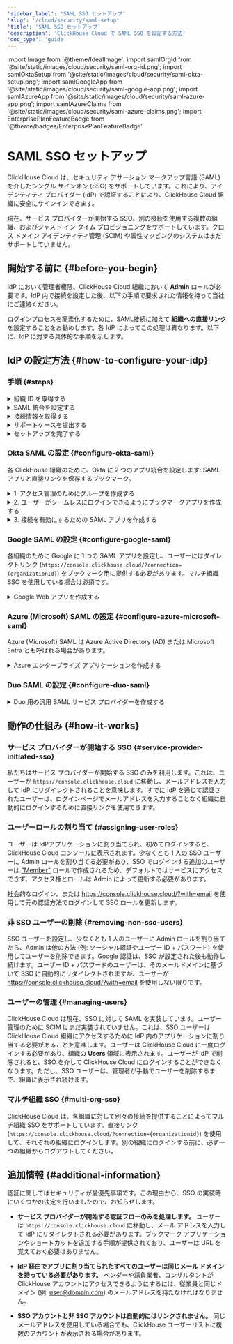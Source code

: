 ```yaml
---
'sidebar_label': 'SAML SSO セットアップ'
'slug': '/cloud/security/saml-setup'
'title': 'SAML SSO セットアップ'
'description': 'ClickHouse Cloud で SAML SSO を設定する方法'
'doc_type': 'guide'
---
```


import Image from '@theme/IdealImage';
import samlOrgId from '@site/static/images/cloud/security/saml-org-id.png';
import samlOktaSetup from '@site/static/images/cloud/security/saml-okta-setup.png';
import samlGoogleApp from '@site/static/images/cloud/security/saml-google-app.png';
import samlAzureApp from '@site/static/images/cloud/security/saml-azure-app.png';
import samlAzureClaims from '@site/static/images/cloud/security/saml-azure-claims.png';
import EnterprisePlanFeatureBadge from '@theme/badges/EnterprisePlanFeatureBadge'


# SAML SSO セットアップ

<EnterprisePlanFeatureBadge feature="SAML SSO"/>

ClickHouse Cloud は、セキュリティ アサーション マークアップ言語 (SAML) を介したシングル サインオン (SSO) をサポートしています。これにより、アイデンティティ プロバイダー (IdP) で認証することにより、ClickHouse Cloud 組織に安全にサインインできます。

現在、サービス プロバイダーが開始する SSO、別の接続を使用する複数の組織、およびジャスト イン タイム プロビジョニングをサポートしています。クロス ドメイン アイデンティティ管理 (SCIM) や属性マッピングのシステムはまだサポートしていません。

## 開始する前に {#before-you-begin}

IdP において管理者権限、ClickHouse Cloud 組織において **Admin** ロールが必要です。IdP 内で接続を設定した後、以下の手順で要求された情報を持って当社にご連絡ください。

ログインプロセスを簡素化するために、SAML接続に加えて **組織への直接リンク** を設定することをお勧めします。各 IdP によってこの処理は異なります。以下に、IdP に対する具体的な手順を示します。

## IdP の設定方法 {#how-to-configure-your-idp}

### 手順 {#steps}

<details>
   <summary>  組織 ID を取得する  </summary>
   
   すべてのセットアップには組織 ID が必要です。組織 ID を取得するには：
   
   1. [ClickHouse Cloud](https://console.clickhouse.cloud) 組織にサインインします。
   
      <Image img={samlOrgId} size="md" alt="Organization ID" force/>
      
   3. 左下隅で、**Organization** の下にある組織名をクリックします。
   
   4. ポップアップメニューで **Organization details** を選択します。
   
   5. 以下で使用するために **Organization ID** をメモします。
      
</details>

<details> 
   <summary>  SAML 統合を設定する  </summary>
   
   ClickHouse はサービス プロバイダーが開始する SAML 接続を使用します。つまり、https://console.clickhouse.cloud または直接リンクを介してログインできます。現在、アイデンティティ プロバイダーが開始する接続はサポートしていません。基本的な SAML 設定には次のものが含まれます：

- SSO URL または ACS URL:  `https://auth.clickhouse.cloud/login/callback?connection={organizationid}` 

- Audience URI または Entity ID: `urn:auth0:ch-production:{organizationid}` 

- アプリケーションユーザー名: `email`

- 属性マッピング: `email = user.email`

- 組織へのアクセス用直接リンク: `https://console.clickhouse.cloud/?connection={organizationid}` 

   特定の設定手順については、以下のアイデンティティ プロバイダーに関する情報を参照してください。
   
</details>

<details>
   <summary>  接続情報を取得する  </summary>

   アイデンティティ プロバイダーの SSO URL と x.509 証明書を取得します。この情報を取得する方法については、以下の特定のアイデンティティ プロバイダーを参照してください。

</details>

<details>
   <summary>  サポートケースを提出する  </summary>
   
   1. ClickHouse Cloud コンソールに戻ります。
      
   2. 左の **Help** を選択し、次に Support サブメニューを選択します。
   
   3. **New case** をクリックします。
   
   4. 件名に「SAML SSO Setup」と入力します。
   
   5. 説明に、上記の手順から収集したリンクを貼り付け、チケットに証明書を添付します。
   
   6. この接続を許可するべきドメインもお知らせください（例: domain.com、domain.ai など）。
   
   7. 新しいケースを作成します。
   
   8. ClickHouse Cloud 内でセットアップを完了し、テストの準備ができたらお知らせします。

</details>

<details>
   <summary>  セットアップを完了する  </summary>

   1. アイデンティティ プロバイダー内でユーザーアクセスを割り当てます。 

   2. https://console.clickhouse.cloud または上記の「SAML 統合の設定」で構成した直接リンクを介して ClickHouse にログインします。ユーザーには最初に「Member」ロールが割り当てられ、組織にログインし、個人設定を更新できます。

   3. ClickHouse 組織からログアウトします。 

   4. 元の認証方法でログインし、新しい SSO アカウントに Admin ロールを割り当てます。
- メール + パスワードのアカウントの場合は、`https://console.clickhouse.cloud/?with=email` を使用してください。
- ソーシャルログインの場合は、適切なボタンをクリックしてください (**Continue with Google** または **Continue with Microsoft**)

:::note
`?with=email` 内の `email` はリテラルのパラメータ値であり、プレースホルダーではありません
:::

   5. 元の認証方法でログアウトし、再度 https://console.clickhouse.cloud または上記の「SAML 統合の設定」で構成した直接リンクを介してログインします。

   6. 非 SAML ユーザーを削除して、組織の SAML を強制します。今後はユーザーがアイデンティティ プロバイダーを通じて割り当てられます。
   
</details>

### Okta SAML の設定 {#configure-okta-saml}

各 ClickHouse 組織のために、Okta に 2 つのアプリ統合を設定します: SAML アプリと直接リンクを保存するブックマーク。

<details>
   <summary>  1. アクセス管理のためにグループを作成する  </summary>
   
   1. **Administrator** として Okta インスタンスにログインします。

   2. 左の **Groups** を選択します。

   3. **Add group** をクリックします。

   4. グループの名前と説明を入力します。このグループは、SAML アプリと関連するブックマークアプリの間でユーザーを一貫性を保つために使用されます。

   5. **Save** をクリックします。

   6. 作成したグループの名前をクリックします。

   7. **Assign people** をクリックして、この ClickHouse 組織にアクセスさせたいユーザーを割り当てます。

</details>

<details>
   <summary>  2. ユーザーがシームレスにログインできるようにブックマークアプリを作成する  </summary>
   
   1. 左の **Applications** を選択し、次に **Applications** のサブヘディングを選択します。
   
   2. **Browse App Catalog** をクリックします。
   
   3. **Bookmark App** を検索して選択します。
   
   4. **Add integration** をクリックします。
   
   5. アプリのラベルを選択します。
   
   6. URL を `https://console.clickhouse.cloud/?connection={organizationid}` として入力します。
   
   7. **Assignments** タブに移動し、上記で作成したグループを追加します。
   
</details>

<details>
   <summary>  3. 接続を有効にするための SAML アプリを作成する  </summary>
   
   1. 左の **Applications** を選択し、次に **Applications** のサブヘディングを選択します。
   
   2. **Create App Integration** をクリックします。
   
   3. SAML 2.0 を選択し、次に Next をクリックします。
   
   4. アプリケーション名を入力し、**Do not display application icon to users** の横のボックスにチェックを入れてから **Next** をクリックします。 
   
   5. SAML 設定画面を以下の値で入力します。
   
      | フィールド                          | 値 |
      |------------------------------------|-------|
      | シングルサインオン URL             | `https://auth.clickhouse.cloud/login/callback?connection={organizationid}` |
      | Audience URI (SP Entity ID)        | `urn:auth0:ch-production:{organizationid}` |
      | デフォルト RelayState              | 何も入力しない       |
      | Name ID 形式                       | 指定なし       |
      | アプリケーションユーザー名        | Email             |
      | アプリケーションユーザー名を更新する | 作成して更新 |
   
   7. 以下の Attribute Statement を入力します。

      | 名称    | 名称形式   | 値      |
      |---------|-------------|------------|
      | email   | Basic       | user.email |
   
   9. **Next** をクリックします。
   
   10. フィードバック画面でリクエストされた情報を入力し、**Finish** をクリックします。
   
   11. **Assignments** タブに移動し、上記で作成したグループを追加します。
   
   12. 新しいアプリの **Sign On** タブで **View SAML setup instructions** ボタンをクリックします。 
   
         <Image img={samlOktaSetup} size="md" alt="Okta SAML Setup Instructions" force/>
   
   13. これら 3 つの項目を集め、プロセスを完了するために「サポートケースを提出する」を参照してください。
     - アイデンティティ プロバイダーのシングル サインオン URL
     - アイデンティティ プロバイダーの発行者
     - X.509 証明書
   
</details>

### Google SAML の設定 {#configure-google-saml}

各組織のために Google に 1 つの SAML アプリを設定し、ユーザーにはダイレクトリンク (`https://console.clickhouse.cloud/?connection={organizationId}`) をブックマーク用に提供する必要があります。マルチ組織 SSO を使用している場合は必須です。

<details>
   <summary>  Google Web アプリを作成する  </summary>
   
   1. Google 管理コンソール (admin.google.com) にアクセスします。

   <Image img={samlGoogleApp} size="md" alt="Google SAML App" force/>

   2. 左の **Apps** をクリックし、次に **Web and mobile apps** をクリックします。
   
   3. 上部メニューから **Add app** をクリックし、次に **Add custom SAML app** を選択します。
   
   4. アプリの名前を入力し、**Continue** をクリックします。
   
   5. 次の 2 つの項目を集め、「サポートケースを提出する」のステップに進み、情報を送信します。注意：このデータをコピーする前にセットアップを完了した場合は、アプリのホーム画面から **DOWNLOAD METADATA** をクリックして X.509 証明書を取得します。
     - SSO URL
     - X.509 証明書
   
   7. 以下の ACS URL と Entity ID を入力します。
   
      | フィールド     | 値 |
      |-----------------|-------|
      | ACS URL         | `https://auth.clickhouse.cloud/login/callback?connection={organizationid}` |
      | Entity ID      | `urn:auth0:ch-production:{organizationid}` |
   
   8. **Signed response** のチェックボックスをオンにします。
   
   9. 名称 ID フォーマットに **EMAIL** を選択し、名称 ID を **Basic Information > Primary email.** として残します。
   
   10. **Continue** をクリックします。
   
   11. 以下の属性マッピングを入力します：
       
      | フィールド             | 値         |
      |-----------------------|-------------|
      | 基本情報              | プライマリメール |
      | アプリ属性            | email       |
       
   13. **Finish** をクリックします。
   
   14. アプリを有効にするために、すべてのユーザーに対して **OFF** をクリックし、設定を **ON** に変更します。アクセスは、画面左側のオプションを選択することで、グループまたは組織単位に制限することもできます。
       
</details>

### Azure (Microsoft) SAML の設定 {#configure-azure-microsoft-saml}

Azure (Microsoft) SAML は Azure Active Directory (AD) または Microsoft Entra とも呼ばれる場合があります。

<details>
   <summary>  Azure エンタープライズ アプリケーションを作成する  </summary>
   
   各組織のために独自のサインオン URL を持つ 1 つのアプリケーション統合を設定します。
   
   1. Microsoft Entra 管理センターにログインします。
   
   2. 左の **Applications > Enterprise** アプリケーションに移動します。
   
   3. 上部メニューの **New application** をクリックします。
   
   4. 上部メニューの **Create your own application** をクリックします。
   
   5. 名前を入力し、**Integrate any other application you don't find in the gallery (Non-gallery)** を選択してから **Create** をクリックします。
   
      <Image img={samlAzureApp} size="md" alt="Azure Non-Gallery App" force/>
   
   6. 左の **Users and groups** をクリックし、ユーザーを割り当てます。
   
   7. 左の **Single sign-on** をクリックします。
   
   8. **SAML** をクリックします。
   
   9. 基本的な SAML 設定画面を以下の設定で入力します。
   
      | フィールド                     | 値 |
      |-------------------------------|-------|
      | Identifier (Entity ID)        | `urn:auth0:ch-production:{organizationid}` |
      | Reply URL (Assertion Consumer Service URL) | `https://auth.clickhouse.cloud/login/callback?connection={organizationid}` |
      | Sign on URL                   | `https://console.clickhouse.cloud/?connection={organizationid}` |
      | Relay State                   | 空白 |
      | Logout URL                    | 空白 |
   
   11. 属性および請求の下に次の項目を追加 (A) または更新 (U) します：
   
       | クレーム名                             | 形式        | ソース属性 |
       |--------------------------------------|-------------|-------------|
       | (U) Unique User Identifier (Name ID) | メールアドレス | user.mail  |
       | (A)メール                            | Basic       | user.mail |
       | (U) /identity/claims/name            | 省略        | user.mail  |
   
         <Image img={samlAzureClaims} size="md" alt="Attributes and Claims" force/>
   
   12. プロセスを完了するために、上記で「サポートケースを提出する」で参照した 2 つのアイテムを集めます：
     - ログイン URL
     - 証明書 (Base64)

</details>

### Duo SAML の設定 {#configure-duo-saml}

<details>
   <summary> Duo 用の汎用 SAML サービス プロバイダーを作成する  </summary>
   
   1. [Duo Single Sign-On for Generic SAML Service Providers](https://duo.com/docs/sso-generic) の指示に従います。 
   
   2. 次のブリッジ属性マッピングを使用します：

      |  ブリッジ属性  |  ClickHouse 属性  | 
      |:----------------|:------------------|
      | メールアドレス      | email            |
   
   3. Duo のクラウドアプリケーションを更新するために次の値を使用します：

      |  フィールド    |  値                                       |
      |:--------------|:-----------------------------------------|
      | Entity ID     | `urn:auth0:ch-production:{organizationid}` |
      | Assertion Consumer Service (ACS) URL | `https://auth.clickhouse.cloud/login/callback?connection={organizationid}` |
      | サービスプロバイダーログインURL |  `https://console.clickhouse.cloud/?connection={organizationid}` |

   4. プロセスを完了するために、上記で「サポートケースを提出する」で参照した 2 つのアイテムを集めます：
      - シングル サインオン URL
      - 証明書
   
</details>

## 動作の仕組み {#how-it-works}

### サービス プロバイダーが開始する SSO {#service-provider-initiated-sso}

私たちはサービス プロバイダーが開始する SSO のみを利用します。これは、ユーザーが `https://console.clickhouse.cloud` に移動し、メールアドレスを入力して IdP にリダイレクトされることを意味します。すでに IdP を通じて認証されたユーザーは、ログインページでメールアドレスを入力することなく組織に自動的にログインするために直接リンクを使用できます。

### ユーザーロールの割り当て {#assigning-user-roles}

ユーザーは IdPアプリケーションに割り当てられ、初めてログインすると、ClickHouse Cloud コンソールに表示されます。少なくとも 1 人の SSO ユーザーに Admin ロールを割り当てる必要があり、SSO でログインする追加のユーザーは ["Member"](/cloud/security/cloud-access-management/overview#console-users-and-roles) ロールで作成されるため、デフォルトではサービスにアクセスできず、アクセス権とロールは Admin によって更新する必要があります。

社会的なログイン、または https://console.clickhouse.cloud/?with=email を使用して元の認証方法でログインして SSO ロールを更新します。

### 非 SSO ユーザーの削除 {#removing-non-sso-users}

SSO ユーザーを設定し、少なくとも 1 人のユーザーに Admin ロールを割り当てたら、Admin は他の方法 (例: ソーシャル認証やユーザー ID + パスワード) を使用してユーザーを削除できます。Google 認証は、SSO が設定された後も動作し続けます。ユーザー ID + パスワードのユーザーは、そのメールドメインに基づいて SSO に自動的にリダイレクトされますが、ユーザーが https://console.clickhouse.cloud/?with=email を使用しない限りです。

### ユーザーの管理 {#managing-users}

ClickHouse Cloud は現在、SSO に対して SAML を実装しています。ユーザー管理のために SCIM はまだ実装されていません。これは、SSO ユーザーは ClickHouse Cloud 組織にアクセスするために IdP 内のアプリケーションに割り当てる必要があることを意味します。ユーザーは ClickHouse Cloud に一度ログインする必要があり、組織の **Users** 領域に表示されます。ユーザーが IdP で削除されると、SSO を介して ClickHouse Cloud にログインすることができなくなります。ただし、SSO ユーザーは、管理者が手動でユーザーを削除するまで、組織に表示され続けます。

### マルチ組織 SSO {#multi-org-sso}

ClickHouse Cloud は、各組織に対して別々の接続を提供することによってマルチ組織 SSO をサポートしています。直接リンク (`https://console.clickhouse.cloud/?connection={organizationid}`) を使用して、それぞれの組織にログインします。別の組織にログインする前に、必ず一つの組織からログアウトしてください。

## 追加情報 {#additional-information}

認証に関してはセキュリティが最優先事項です。この理由から、SSO の実装時にいくつかの決定を行いましたので、お知らせします。

- **サービス プロバイダーが開始する認証フローのみを処理します。** ユーザーは `https://console.clickhouse.cloud` に移動し、メール アドレスを入力して IdP にリダイレクトされる必要があります。ブックマーク アプリケーションやショートカットを追加する手順が提供されており、ユーザーは URL を覚えておく必要はありません。

- **IdP 経由でアプリに割り当てられたすべてのユーザーは同じメール ドメインを持っている必要があります。** ベンダーや請負業者、コンサルタントが ClickHouse アカウントにアクセスできるようにするには、従業員と同じドメイン (例: user@domain.com) のメールアドレスを持たなければなりません。

- **SSO アカウントと非 SSO アカウントは自動的にはリンクされません。** 同じメールアドレスを使用している場合でも、ClickHouse ユーザーリストに複数のアカウントが表示される場合があります。
